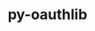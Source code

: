 ---
title: "py-oauthlib"
layout: cache
categories: [package, v0.19]
meta: {"versions": ["3.2.1"], "compilers": ["gcc@=11.1.0", "gcc@=7.3.1", "oneapi@=2022.1.0"], "oss": ["amzn2", "ubuntu20.04"], "platforms": ["linux"], "targets": ["x86_64", "x86_64_v3"], "stacks": ["e4s", "e4s-oneapi", "ml-cpu", "ml-cuda", "ml-rocm"], "num_specs": 3, "num_specs_by_stack": {"ml-cuda": 1, "ml-rocm": 1, "ml-cpu": 1, "e4s": 1, "e4s-oneapi": 1}}
spec_details: [{"hash": "pbtvntjrsd7sujwttwqs7tpqptpgbomw", "compiler": "gcc@=7.3.1", "versions": ["3.2.1"], "os": "amzn2", "platform": "linux", "target": "x86_64_v3", "variants": ["build_system=python_pip", "~rsa", "~signals", "~signedtoken"], "stacks": ["ml-cuda", "ml-rocm", "ml-cpu"], "size": "-", "tarball": "https://binaries.spack.io/releases/v0.19/build_cache/linux-amzn2-x86_64_v3/gcc-7.3.1/py-oauthlib-3.2.1/linux-amzn2-x86_64_v3-gcc-7.3.1-py-oauthlib-3.2.1-pbtvntjrsd7sujwttwqs7tpqptpgbomw.spack"}, {"hash": "oe2zhkcprmm7hesm6nf7gzbcs6rrhtuv", "compiler": "gcc@=11.1.0", "versions": ["3.2.1"], "os": "ubuntu20.04", "platform": "linux", "target": "x86_64", "variants": ["build_system=python_pip", "~rsa", "~signals", "~signedtoken"], "stacks": ["e4s"], "size": "-", "tarball": "https://binaries.spack.io/releases/v0.19/build_cache/linux-ubuntu20.04-x86_64/gcc-11.1.0/py-oauthlib-3.2.1/linux-ubuntu20.04-x86_64-gcc-11.1.0-py-oauthlib-3.2.1-oe2zhkcprmm7hesm6nf7gzbcs6rrhtuv.spack"}, {"hash": "4uwyrqtdxbvwvqloxzd6hf7gcvy4ecsg", "compiler": "oneapi@=2022.1.0", "versions": ["3.2.1"], "os": "ubuntu20.04", "platform": "linux", "target": "x86_64", "variants": ["build_system=python_pip", "~rsa", "~signals", "~signedtoken"], "stacks": ["e4s-oneapi"], "size": "-", "tarball": "https://binaries.spack.io/releases/v0.19/build_cache/linux-ubuntu20.04-x86_64/oneapi-2022.1.0/py-oauthlib-3.2.1/linux-ubuntu20.04-x86_64-oneapi-2022.1.0-py-oauthlib-3.2.1-4uwyrqtdxbvwvqloxzd6hf7gcvy4ecsg.spack"}]
---